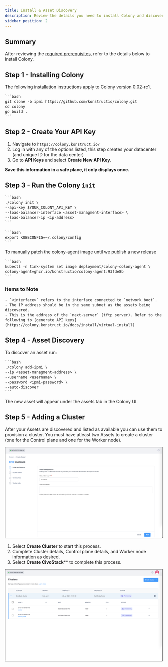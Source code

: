 ```yaml
---
title: Install & Asset Discovery
description: Review the details you need to install Colony and discover assets
sidebar_position: 2
---
```


## Summary

After reviewing the [required prerequisites](../colony-prod/prereqs-colony.md), refer to the details below to install Colony.

## Step 1 - Installing Colony

The following installation instructions apply to Colony version 0.02-rc1.

    ```bash
    git clone -b ipmi https://github.com/konstructio/colony.git
    cd colony
    go build .
    ```

## Step 2 - Create Your API Key

1. Navigate to `https://colony.konstruct.io/`
2. Log in with any of the options listed, this step creates your datacenter (and unique ID for the data center)
3. Go to **API Keys** and select **Create New API Key**.

**Save this information in a safe place, it only displays once.**

## Step 3 - Run the Colony `init`

    ```bash
    ./colony init \
    --api-key $YOUR_COLONY_API_KEY \
    --load-balancer-interface <asset-managment-interface> \
    --load-balancer-ip <ip-address>
    ```
 
    ```bash
    export KUBECONFIG=~/.colony/config
    ```

To manually patch the colony-agent image until we publish a new release

    ```bash
    kubectl -n tink-system set image deployment/colony-colony-agent \
    colony-agent=ghcr.io/konstructio/colony-agent:93fde8b
    ```

### Items to Note

    - `<interface>` refers to the interface connected to `network boot`.
    - The IP address should be in the same subnet as the assets being discovered.
    - This is the address of the `next-server` (tftp server). Refer to the following to [generate API keys](https://colony.konstruct.io/docs/install/virtual-install)

## Step 4 - Asset Discovery

To discover an asset run:

    ```bash
    ./colony add-ipmi \
    --ip <asset-managment-address> \
    --username <username> \
    --password <ipmi-password> \
    --auto-discover
    ```

The new asset will appear under the assets tab in the Colony UI.

## Step 5 - Adding a Cluster

After your Assets are discovered and listed as available you can use them to provision a cluster. You must have atleast two Assets to create a cluster (one for the Control plane and one for the Worker node).

![Create Cluster with Civo](../../img/civostack/initial-configuration.png)

1. Select **Create Cluster** to start this process.
2. Complete Cluster details, Control plane details, and Worker node information as desired.
3. Select **Create CivoStack**** to complete this process.

![Provisioning Clusters](../../img/civostack/provisioning.png)
